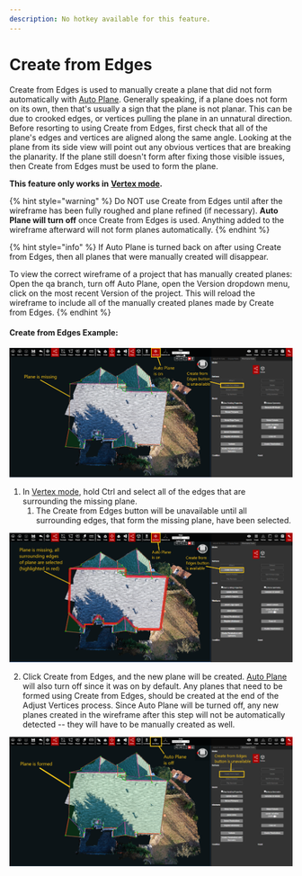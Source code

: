 ```yaml
---
description: No hotkey available for this feature.
---
```


# Create from Edges

Create from Edges is used to manually create a plane that did not form automatically with [Auto Plane](../../advanced-function/auto-plane.md). Generally speaking, if a plane does not form on its own, then that's usually a sign that the plane is not planar. This can be due to crooked edges, or vertices pulling the plane in an unnatural direction. Before resorting to using Create from Edges, first check that all of the plane's edges and vertices are aligned along the same angle. Looking at the plane from its side view will point out any obvious vertices that are breaking the planarity. If the plane still doesn't form after fixing those visible issues, then Create from Edges must be used to form the plane.

**This feature only works in** [**Vertex mode**](../../mode.md)**.**

{% hint style="warning" %}
Do NOT use Create from Edges until after the wireframe has been fully roughed and plane refined \(if necessary\). **Auto Plane will turn off** once Create from Edges is used. Anything added to the wireframe afterward will not form planes automatically.
{% endhint %}

{% hint style="info" %}
If Auto Plane is turned back on after using Create from Edges, then all planes that were manually created will disappear. 

To view the correct wireframe of a project that has manually created planes: Open the qa branch, turn off Auto Plane, open the Version dropdown menu, click on the most recent Version of the project. This will reload the wireframe to include all of the manually created planes made by Create from Edges.
{% endhint %}

#### Create from Edges Example:

![](../../.gitbook/assets/52996-missing-plane.png)

1. In [Vertex mode](../../mode.md), hold Ctrl and select all of the edges that are surrounding the missing plane.
   1. The Create from Edges button will be unavailable until all surrounding edges, that form the missing plane, have been selected.

![This image shows Step 1](../../.gitbook/assets/52996-missing-plane-edges-selected.png)

2. Click Create from Edges, and the new plane will be created. [Auto Plane](../../advanced-function/auto-plane.md) will also turn off since it was on by default. Any planes that need to be formed using Create from Edges, should be created at the end of the Adjust Vertices process. Since Auto Plane will be turned off, any new planes created in the wireframe after this step will not be automatically detected -- they will have to be manually created as well.

![This image shows Step 2](../../.gitbook/assets/52996-plane-is-reformed.png)

